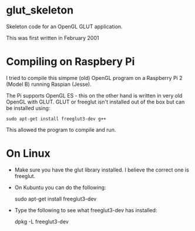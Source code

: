 # glut_skeleton
Skeleton code for an OpenGL GLUT application.

This was first written in February 2001

# Compiling on Raspbery Pi

I tried to compile this simpme (old) OpenGL program on a Raspberry Pi 2 (Model B) running Raspian (Jesse).

The Pi supports OpenGL ES - this on the other hand is written in very old OpenGL with GLUT. 
GLUT or freeglut isn't installed out of the box but can be installed using:

    sudo apt-get install freeglut3-dev g++
    
This allowed the program to compile and run. 

# On Linux

- Make sure you have the glut library installed. I believe the correct one is freeglut.
- On Kubuntu you can do the following:

    sudo apt-get install freeglut3-dev

- Type the following to see what freeglut3-dev has installed:

    dpkg -L freeglut3-dev